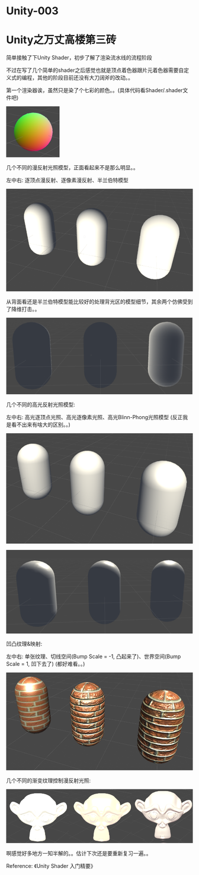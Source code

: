 # Unity-003

# Unity之万丈高楼第三砖

简单接触了下Unity Shader，初步了解了渲染流水线的流程阶段

不过在写了几个简单的shader之后感觉也就是顶点着色器跟片元着色器需要自定义式的编程，其他的阶段目前还没有大刀阔斧的改动。。

第一个渲染器诶，虽然只是染了个七彩的颜色。。(具体代码看Shader/.shader文件吧)

![image](https://github.com/HighwayWu/Unity-003/raw/master/Screenshot/图片1.png)

几个不同的漫反射光照模型，正面看起来不是那么明显。。

左中右: 逐顶点漫反射、逐像素漫反射、半兰伯特模型

![image](https://github.com/HighwayWu/Unity-003/raw/master/Screenshot/图片2.png)

从背面看还是半兰伯特模型能比较好的处理背光区的模型细节，其余两个仿佛受到了降维打击。。

![image](https://github.com/HighwayWu/Unity-003/raw/master/Screenshot/图片3.png)

几个不同的高光反射光照模型:

左中右: 高光逐顶点光照、高光逐像素光照、高光Blinn-Phong光照模型 (反正我是看不出来有啥大的区别。。)

![image](https://github.com/HighwayWu/Unity-003/raw/master/Screenshot/图片4.png)

![image](https://github.com/HighwayWu/Unity-003/raw/master/Screenshot/图片5.png)

凹凸纹理&映射:

左中右: 单张纹理、切线空间(Bump Scale = -1, 凸起来了)、世界空间(Bump Scale = 1, 凹下去了) (都好难看。。)

![image](https://github.com/HighwayWu/Unity-003/raw/master/Screenshot/图片6.png)

几个不同的渐变纹理控制漫反射光照: 

![image](https://github.com/HighwayWu/Unity-003/raw/master/Screenshot/图片7.png)

啊感觉好多地方一知半解的。。估计下次还是要重新复习一遍。。

Reference: 《Unity Shader 入门精要》
